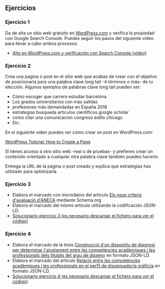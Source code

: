 ## Ejercicios
### Ejercicio 1
Da de alta un sitio web gratuito en [WordPress.com](https://es.wordpress.com/) y verifica la propiedad con Google Search Console. Puedes seguir los pasos del siguiente vídeo para llevar a cabo ambos procesos:
* [Alta en WordPress.com y verificación con Search Console (vídeo)](https://www.dropbox.com/s/mw6vqvs9qsl7hfj/wordpress.com1de2.mp4?dl=0)
### Ejercicio 2
Crea una página o post en el sitio web que acabas de crear con el objetivo de posicionarla para una palabra clave long tail -4 términos o más- de tu elección. Algunos ejemplos de palabras clave long tail pueden ser:

* Cómo escoger que carrera estudiar barcelona
* Los grados universitarios con más salidas
* profesiones más demandadas en España 2019
* estrategias busqueda articulos cientificos google scholar
* como citar una comunicacion congreso estilo chicago
* Etc.

En el siguiente vídeo puedes ver cómo crear un post en WordPress.com:

[WordPress Tutorial: How to Create a Page](https://youtu.be/mCfuh5bCOwM)

Si tienes acceso a otro sitio web -real o de pruebas- y prefieres crear un contenido orientado a cualquier otra palabra clave también puedes hacerlo.

Entrega la URL de la página o post creado y explica que estrategias has utilizado para optimizarla.

### Ejercicio 3
* Elabora el marcado con microdatos del artículo [Els nous criteris d'avaluació d'ANECA](http://blogs.uab.cat/bibliotecainformacions/2019/04/30/els-nous-criteris-davaluacio-daneca-core-raul/) mediante Schema.org
* Elabora el marcado del mismo artículo utilizando la codificación JSON-LD.
* [Solucionario ejercicio 3 (es necesario descargar el fichero para ver el código)](https://www.dropbox.com/s/ex40ebjn5dwkxw6/ejercicio3_solucionario.html?dl=0)

### Ejercicio 4
* Elabora el marcado de la tesis [Construcció d'un dispositiu de diagnosi per determinar l'ajustament entre les competències acadèmiques i les professionals dels titulats del grau de disseny](https://hdl.handle.net/10803/665172) en formato JSON-LD.
* Elabora el marcado del artículo [Relació entre les competències acadèmiques i les professionals en el perfil de dissenyador/a gràfic/a](https://ddd.uab.cat/record/178190) en formato JSON-LD.
* [Solucionario ejercicio 4 (es necesario descargar el fichero para ver el código)](https://www.dropbox.com/s/0bktlsqhvtvk1f4/ejercicio4_solucionario.html?dl=0)
